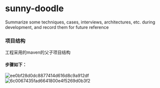 # sunny-doodle

Summarize some techniques, cases, interviews, architectures, etc. during development, and record them for future reference
### 项目结构
工程采用的maven的父子项目结构
#### 步骤如下：

![ee0bf28d0dc8877414d616d8c9a912df](https://github.com/user-attachments/assets/4cab6fc6-97da-4bbc-be94-413b60676026)
![6c0067435fad6641800e4f5269d0b3f2](https://github.com/user-attachments/assets/9164bfac-585a-40b9-8f75-b4a3a58e2dda)



